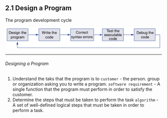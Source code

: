## 2.1 Design a Program

The program development cycle

<img src="./img/program cycle.png" width="700">

---

<h6>Designing a Program</h6>

1. Understand the taks that the program is to
   `customer` - the person. group or organization asking you to write a program.
   `software requirement` - A single function that the program must perform in order to satisfy the customer.
2. Determine the steps that must be taken to perform the task
   `algorithm` - A set of well-defined logical steps that must be taken in order to perform a task.
